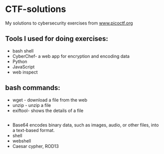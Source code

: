 # CTF-solutions
My solutions to cybersecurity exercises from www.picoctf.org

## Tools I used for doing exercises:
- bash shell
- CyberChef- a web app for encryption and encoding data
- Python
- JavaScript
- web inspect






## bash commands:
- wget - download a file from the web
- unzip - unzip a file
- exiftool- shows the details of a file


## 
- Base64 encodes binary data, such as images, audio, or other files, into a text-based format.
- shell
- webshell
- Caesar cypher, ROD13
